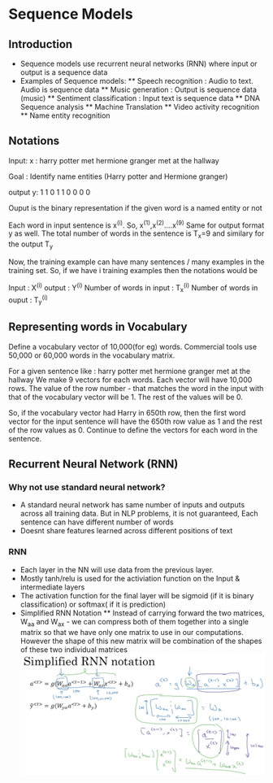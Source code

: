 # Sequence Models

## Introduction
* Sequence models  use recurrent neural networks (RNN) where input or output is a sequence data 
* Examples of Sequence models:
** Speech recognition : Audio to text. Audio is sequence data
** Music generation : Output is sequence data (music)
** Sentiment classification : Input text is sequence data
** DNA Sequence analysis
** Machine Translation
** Video activity recognition
** Name entity recognition

## Notations
Input: x : harry potter met hermione granger met at the hallway

Goal : Identify name entities (Harry potter and Hermione granger)

output y:  1      1      0     1        1     0   0   0  0

Ouput is the binary representation if the given word is a named entity or not

Each word in input sentence is x<sup>(i)</sup>. So, x<sup>(1)</sup>,x<sup>(2)</sup>....x<sup>(9)</sup>
Same for output format y as well.
The total number of words in the sentence is T<sub>x</sub>=9 and similary for the output T<sub>y</sub>

Now, the training example can have many sentences / many examples in the training set. 
So, if we have i training examples then the notations would be

Input : X<sup>(i)<t></sup>
output : Y<sup>(i)<t></sup>
  Number of words in input : T<sub>x</sub><sup>(i)</sup>
  Number of words in ouput : T<sub>y</sub><sup>(i)</sup>

## Representing words in Vocabulary

Define a vocabulary vector of 10,000(for eg) words. Commercial tools use 50,000 or 60,000 words in the vocabulary matrix.

For a given sentence like : harry potter met hermione granger met at the hallway
We make 9 vectors for each words. Each vector will have 10,000 rows. The value of the row number - that matches the word in the input with that of the vocabulary vector will be 1. The rest of the values will be 0.

So, if the vocabulary vector had Harry in 650th row, then the first word vector for the input sentence will have the 650th row value as 1 and the rest of the row values as 0.
Continue to define the vectors for each word in the sentence.

## Recurrent Neural Network (RNN)

### Why not use standard neural network?
 * A standard neural network has same number of inputs and outputs across all training data. But in NLP problems, it is not guaranteed, Each sentence can have different number of words
 * Doesnt share features learned across different positions of text
 
 ### RNN
 * Each layer in the NN will use data from the previous layer.
 * Mostly tanh/relu is used for the activiation function on the Input & intermediate layers
 * The activation function for the final layer will be sigmoid (if it is binary classification) or softmax( if it is prediction)
 * Simplified RNN Notation 
  ** Instead of carrying forward the two matrices, W<sub>aa</sub> and W<sub>ax</sub> - we can compress both of them together into a single matrix so that we have only one matrix to use in our computations. However the shape of this new matrix will be combination of the shapes of these two individual matrices 
  ![Reference](https://github.com/geethaRam/machinelearning/blob/master/simple_rnn.png "Logo Title Text 1")





